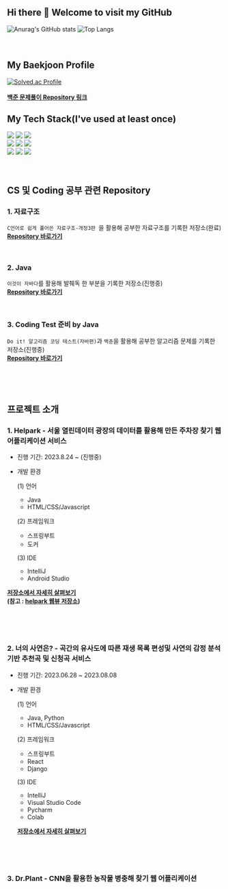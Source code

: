 <h2> Hi there 👋 Welcome to visit my GitHub</h2> 

![Anurag's GitHub stats](https://github-readme-stats.vercel.app/api?username=MeanOfRedStone&show_icons=true&theme=onedark) ![Top Langs](https://github-readme-stats.vercel.app/api/top-langs/?username=MeanOfRedStone&layout=compact&theme=onedark)
<br/>
<br/>
<br/>
<h2>My Baekjoon Profile</h2>

[![Solved.ac Profile](http://mazassumnida.wtf/api/v2/generate_badge?boj=ghd7701)](https://solved.ac/ghd7701/)
<br/>
<br/>
**[백준 문제풀이 Repository 링크](https://github.com/MeanOfRedStone/codingtestjava)**

<h2>My Tech Stack(I've used at least once)</h2>

<img src="https://img.shields.io/badge/python-3776AB?style=for-the-badge&logo=python&logoColor=white"> <img src="https://img.shields.io/badge/java-007396?style=for-the-badge&logo=java&logoColor=white"> <img src="https://img.shields.io/badge/-A8B9CC?style=for-the-badge&logo=c&logoColor=white"><br/>
<img src="https://img.shields.io/badge/css-1572B6?style=for-the-badge&logo=css3&logoColor=white">
<img src="https://img.shields.io/badge/html5-E34F26?style=for-the-badge&logo=html5&logoColor=white"> 
<img src="https://img.shields.io/badge/javascript-F7DF1E?style=for-the-badge&logo=javascript&logoColor=black">
<br/>
<img src="https://img.shields.io/badge/django-092E20?style=for-the-badge&logo=django&logoColor=white"> <img src="https://img.shields.io/badge/springboot-6DB33F?style=for-the-badge&logo=springboot&logoColor=white"> <img src="https://img.shields.io/badge/react-61DAFB?style=for-the-badge&logo=react&logoColor=black">
<br/>
<br/>
<br/>
<h2>CS 및 Coding 공부 관련 Repository</h2>

### 1. 자료구조
`C언어로 쉽게 풀어쓴 자료구조-개정3판 `을 활용해 공부한 자료구조를 기록한 저장소(완료)
<br/>
**[Repository 바로가기](https://github.com/MeanOfRedStone/DataStructrue)**

<br/>

### 2. Java
`이것이 자바다`를 활용해 발췌독 한 부분을 기록한 저장소(진행중)
<br/>
**[Repository 바로가기](https://github.com/MeanOfRedStone/javaPractice)**

<br/>

### 3. Coding Test 준비 by Java
`Do it! 알고리즘 코딩 테스트(자바편)`과 `백준`을 활용해 공부한 알고리즘 문제를 기록한 저장소(진행중)
<br/>
**[Repository 바로가기](https://github.com/MeanOfRedStone/codingtestjava)**

<br/>
<br/>
<br/>

<h2>프로젝트 소개</h2>

### 1. Helpark - 서울 열린데이터 광장의 데이터를 활용해 만든 주차장 찾기 웹 어플리케이션 서비스

* 진행 기간: 2023.8.24 ~ (진행중)
* 개발 환경
   
  (1) 언어
  - Java
  - HTML/CSS/Javascript
    
  (2) 프레임워크
  - 스프링부트
  - 도커
  
  (3) IDE
  - IntelliJ <br/>
  - Android Studio <br/>

**[저장소에서 자세히 살펴보기](https://github.com/MeanOfRedStone/portfolio)**
<br/>
**(참고 : [helpark 웹뷰 저장소](https://github.com/MeanOfRedStone/helparkWebview))**

<br/>
  <br/>
  <br/>
  
### 2. 너의 사연은? - 곡간의 유사도에 따른 재생 목록 편성및 사연의 감정 분석 기반 추천곡 및 신청곡 서비스

* 진행 기간: 2023.06.28 ~ 2023.08.08
* 개발 환경
   
  (1) 언어
  - Java, Python
  - HTML/CSS/Javascript
    
  (2) 프레임워크
  - 스프링부트
  - React
  - Django
  
  (3) IDE
  - IntelliJ
  - Visual Studio Code
  - Pycharm
  - Colab

  
  **[저장소에서 자세히 살펴보기](https://github.com/MeanOfRedStone/story-backend)**

  <br/>
  <br/>
  <br/>
### 3. Dr.Plant - CNN을 활용한 농작물 병충해 찾기 웹 어플리케이션





<!--
**MeanOfRedStone/MeanOfRedStone** is a ✨ _special_ ✨ repository because its `README.md` (this file) appears on your GitHub profile.

Here are some ideas to get you started:

- 🔭 I’m currently working on ...
- 🌱 I’m currently learning ...
- 👯 I’m looking to collaborate on ...
- 🤔 I’m looking for help with ...
- 💬 Ask me about ...
- 📫 How to reach me: ...
- 😄 Pronouns: ...
- ⚡ Fun fact: ...
-->

